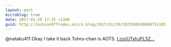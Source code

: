 ```yaml
---
layout: post
microblog: true
date: 2017-01-29 17:25 +1300
guid: http://JacksonOfTrades.micro.blog/2017/01/29/t825560438888751105.html
---
```

@nataku411 Okay I take it back Tohru-chan is AOTS. [t.co/UTxhJFL5Z...](https://t.co/UTxhJFL5Z0)
